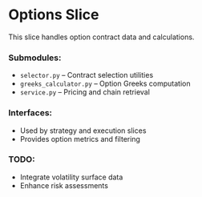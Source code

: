 # Options Slice

This slice handles option contract data and calculations.

### Submodules:
- `selector.py` – Contract selection utilities
- `greeks_calculator.py` – Option Greeks computation
- `service.py` – Pricing and chain retrieval

### Interfaces:
- Used by strategy and execution slices
- Provides option metrics and filtering

### TODO:
- Integrate volatility surface data
- Enhance risk assessments
